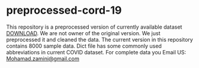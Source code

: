 # preprocessed-cord-19

This repository is a preprocessed version of currently available dataset [DOWNLOAD](https://ai2-semanticscholar-cord-19.s3-us-west-2.amazonaws.com/historical_releases.html). We are not owner of the original version. We just preprocessed it and cleaned the data. The current version in this repository contains 8000 sample data. 
Dict file has some commonly used abbreviations in current COVID dataset.
For complete data you Email US: Mohamad.zamini@gmail.com
